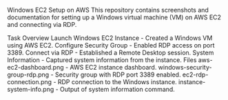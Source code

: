 Windows EC2 Setup on AWS
This repository contains screenshots and documentation for setting up a Windows virtual machine (VM) on AWS EC2 and connecting via RDP.

Task Overview
Launch Windows EC2 Instance - Created a Windows VM using AWS EC2.
Configure Security Group - Enabled RDP access on port 3389.
Connect via RDP - Established a Remote Desktop session.
System Information - Captured system information from the instance.
Files
aws-ec2-dashboard.png - AWS EC2 instance dashboard.
windows-security-group-rdp.png - Security group with RDP port 3389 enabled.
ec2-rdp-connection.png - RDP connection to the Windows instance.
instance-system-info.png - Output of system information command.
